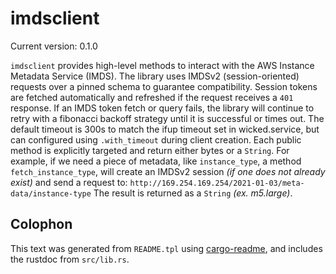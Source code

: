 # imdsclient

Current version: 0.1.0

`imdsclient` provides high-level methods to interact with the AWS Instance Metadata Service (IMDS).
The library uses IMDSv2 (session-oriented) requests over a pinned schema to guarantee compatibility.
Session tokens are fetched automatically and refreshed if the request receives a `401` response.
If an IMDS token fetch or query fails, the library will continue to retry with a fibonacci backoff
strategy until it is successful or times out. The default timeout is 300s to match the ifup timeout
set in wicked.service, but can configured using `.with_timeout` during client creation.
Each public method is explicitly targeted and return either bytes or a `String`.
For example, if we need a piece of metadata, like `instance_type`, a method `fetch_instance_type`,
will create an IMDSv2 session _(if one does not already exist)_ and send a request to:
`http://169.254.169.254/2021-01-03/meta-data/instance-type`
The result is returned as a `String` _(ex. m5.large)_.

## Colophon

This text was generated from `README.tpl` using [cargo-readme](https://crates.io/crates/cargo-readme), and includes the rustdoc from `src/lib.rs`.